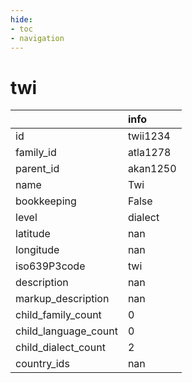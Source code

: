 ```yaml
---
hide:
- toc
- navigation
---
```

# twi
|                      | info     |
|:---------------------|:---------|
| id                   | twii1234 |
| family_id            | atla1278 |
| parent_id            | akan1250 |
| name                 | Twi      |
| bookkeeping          | False    |
| level                | dialect  |
| latitude             | nan      |
| longitude            | nan      |
| iso639P3code         | twi      |
| description          | nan      |
| markup_description   | nan      |
| child_family_count   | 0        |
| child_language_count | 0        |
| child_dialect_count  | 2        |
| country_ids          | nan      |
